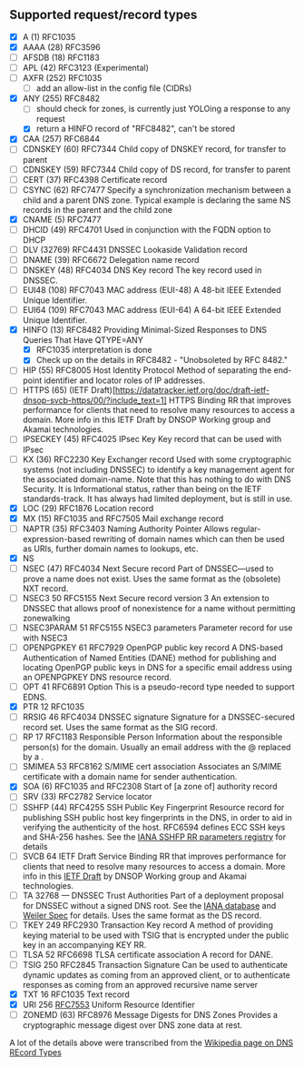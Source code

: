 ## Supported request/record types

- [x] A (1) RFC1035
- [x] AAAA (28) RFC3596
- [ ] AFSDB (18) RFC1183
- [ ] APL (42) RFC3123 (Experimental)
- [ ] AXFR (252) RFC1035
  - [ ] add an allow-list in the config file (CIDRs)
- [x] ANY (255) RFC8482
  - [ ] should check for zones, is currently just YOLOing a response to any request
  - [x] return a HINFO record of "RFC8482", can't be stored
- [x] CAA (257) RFC6844
- [ ] CDNSKEY (60) RFC7344 Child copy of DNSKEY record, for transfer to parent
- [ ] CDNSKEY (59) RFC7344 Child copy of DS record, for transfer to parent
- [ ] CERT (37) RFC4398 Certificate record
- [ ] CSYNC (62) RFC7477 Specify a synchronization mechanism between a child and a parent DNS zone.
      Typical example is declaring the same NS records in the parent and the child zone
- [x] CNAME (5) RFC7477
- [ ] DHCID (49) RFC4701 Used in conjunction with the FQDN option to DHCP
- [ ] DLV (32769) RFC4431 DNSSEC Lookaside Validation record
- [ ] DNAME (39) RFC6672 Delegation name record
- [ ] DNSKEY (48) RFC4034 DNS Key record The key record used in DNSSEC.
- [ ] EUI48 (108) RFC7043 MAC address (EUI-48) A 48-bit IEEE Extended Unique Identifier.
- [ ] EUI64 (109) RFC7043 MAC address (EUI-64) A 64-bit IEEE Extended Unique Identifier.
- [x] HINFO (13) RFC8482 Providing Minimal-Sized Responses to DNS Queries That Have QTYPE=ANY
  - [x] RFC1035 interpretation is done
  - [x] Check up on the details in RFC8482 - "Unobsoleted by RFC 8482."
- [ ] HIP (55) RFC8005 Host Identity Protocol Method of separating the end-point identifier and
      locator roles of IP addresses.
- [ ] HTTPS (65) (IETF
      Draft)[https://datatracker.ietf.org/doc/draft-ietf-dnsop-svcb-https/00/?include_text=1] HTTPS
      Binding RR that improves performance for clients that need to resolve many resources to access
      a domain. More info in this IETF Draft by DNSOP Working group and Akamai technologies.
- [ ] IPSECKEY (45) RFC4025 IPsec Key Key record that can be used with IPsec
- [ ] KX (36) RFC2230 Key Exchanger record Used with some cryptographic systems (not including
      DNSSEC) to identify a key management agent for the associated domain-name. Note that this has
      nothing to do with DNS Security. It is Informational status, rather than being on the IETF
      standards-track. It has always had limited deployment, but is still in use.
- [x] LOC (29) RFC1876 Location record
- [x] MX (15) RFC1035 and RFC7505 Mail exchange record
- [ ] NAPTR (35) RFC3403 Naming Authority Pointer Allows regular-expression-based rewriting of
      domain names which can then be used as URIs, further domain names to lookups, etc.
- [x] NS
- [ ] NSEC (47) RFC4034 Next Secure record Part of DNSSEC—used to prove a name does not exist. Uses
      the same format as the (obsolete) NXT record.
- [ ] NSEC3 50 RFC5155 Next Secure record version 3 An extension to DNSSEC that allows proof of
      nonexistence for a name without permitting zonewalking
- [ ] NSEC3PARAM 51 RFC5155 NSEC3 parameters Parameter record for use with NSEC3
- [ ] OPENPGPKEY 61 RFC7929 OpenPGP public key record A DNS-based Authentication of Named Entities
      (DANE) method for publishing and locating OpenPGP public keys in DNS for a specific email
      address using an OPENPGPKEY DNS resource record.
- [ ] OPT 41 RFC6891 Option This is a pseudo-record type needed to support EDNS.
- [x] PTR 12 RFC1035
- [ ] RRSIG 46 RFC4034 DNSSEC signature Signature for a DNSSEC-secured record set. Uses the same
      format as the SIG record.
- [ ] RP 17 RFC1183 Responsible Person Information about the responsible person(s) for the domain.
      Usually an email address with the @ replaced by a .
- [ ] SMIMEA 53 RFC8162 S/MIME cert association Associates an S/MIME certificate with a domain name
      for sender authentication.
- [x] SOA (6) RFC1035 and RFC2308 Start of [a zone of] authority record
- [ ] SRV (33) RFC2782 Service locator
- [ ] SSHFP (44) RFC4255 SSH Public Key Fingerprint Resource record for publishing SSH public host
      key fingerprints in the DNS, in order to aid in verifying the authenticity of the host.
      RFC6594 defines ECC SSH keys and SHA-256 hashes. See the
      [IANA SSHFP RR parameters registry](https://www.iana.org/assignments/dns-sshfp-rr-parameters/dns-sshfp-rr-parameters.xml)
      for details
- [ ] SVCB 64 IETF Draft Service Binding RR that improves performance for clients that need to
      resolve many resources to access a domain. More info in this
      [IETF Draft](https://datatracker.ietf.org/doc/draft-ietf-dnsop-svcb-https/00/?include_text=1)
      by DNSOP Working group and Akamai technologies.
- [ ] TA 32768 — DNSSEC Trust Authorities Part of a deployment proposal for DNSSEC without a signed
      DNS root. See the [IANA database](https://www.iana.org/assignments/dns-parameters) and
      [Weiler Spec](http://www.watson.org/~weiler/INI1999-19.pdf) for details. Uses the same format
      as the DS record.
- [ ] TKEY 249 RFC2930 Transaction Key record A method of providing keying material to be used with
      TSIG that is encrypted under the public key in an accompanying KEY RR.
- [ ] TLSA 52 RFC6698 TLSA certificate association A record for DANE.
- [ ] TSIG 250 RFC2845 Transaction Signature Can be used to authenticate dynamic updates as coming
      from an approved client, or to authenticate responses as coming from an approved recursive
      name server
- [x] TXT 16 RFC1035 Text record
- [x] URI 256 [RFC7553](https://www.rfc-editor.org/rfc/rfc7553) Uniform Resource Identifier
- [ ] ZONEMD (63) RFC8976 Message Digests for DNS Zones Provides a cryptographic message digest over
      DNS zone data at rest.

A lot of the details above were transcribed from the
[Wikipedia page on DNS REcord Types](https://en.wikipedia.org/wiki/List_of_DNS_record_types)

